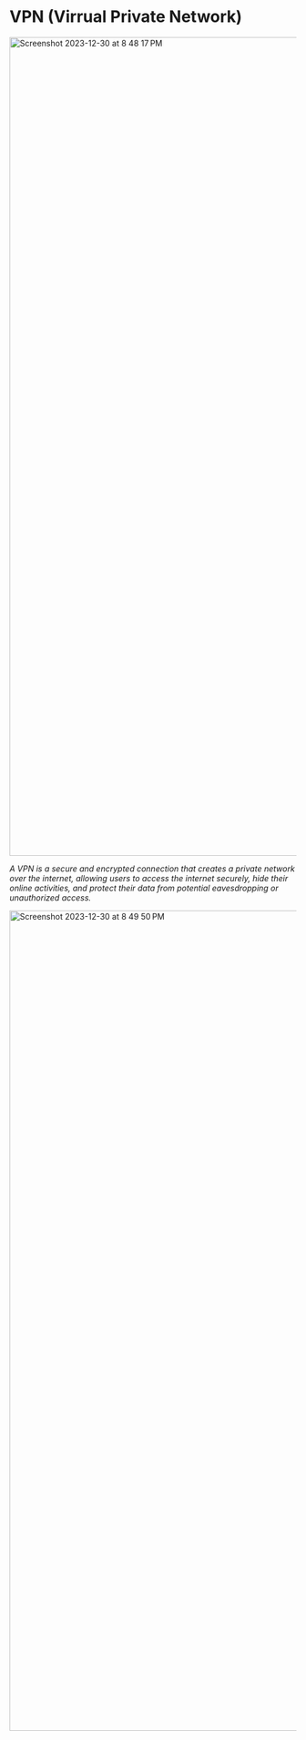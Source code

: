 # VPN (Virrual Private Network)

<img width="1437" alt="Screenshot 2023-12-30 at 8 48 17 PM" src="https://github.com/Tushar98644/UniDocX/assets/107763774/7b7f1d65-8b64-4e7a-b4ba-5f7b7ee45d09"></br>

_A VPN is a secure and encrypted connection that creates a private network over the internet, allowing users to access the internet securely, hide their online activities, and protect their data from potential eavesdropping or unauthorized access._</br>

<img width="1440" alt="Screenshot 2023-12-30 at 8 49 50 PM" src="https://github.com/Tushar98644/UniDocX/assets/107763774/f8f616c6-2bd9-4a38-8c91-a33a74c68a3f">
